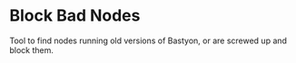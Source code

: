 # Block Bad Nodes

Tool to find nodes running old versions of Bastyon, or are screwed up and block them.
